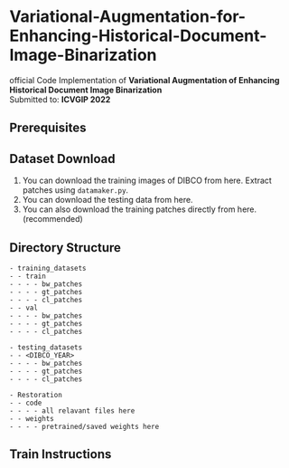 # Variational-Augmentation-for-Enhancing-Historical-Document-Image-Binarization
official Code Implementation of **Variational Augmentation of Enhancing Historical Document Image Binarization** <br>
Submitted to: **ICVGIP 2022** <br>
## Prerequisites

## Dataset Download
1. You can download the training images of DIBCO from here. Extract patches using ```datamaker.py```.
2. You can download the testing data from here.
3. You can also download the training patches directly from here. (recommended)
## Directory Structure
```
- training_datasets
- - train
- - - - bw_patches
- - - - gt_patches
- - - - cl_patches
- - val
- - - - bw_patches
- - - - gt_patches
- - - - cl_patches

- testing_datasets
- - <DIBCO_YEAR>
- - - - bw_patches
- - - - gt_patches
- - - - cl_patches

- Restoration
- - code
- - - - all relavant files here
- - weights
- - - - pretrained/saved weights here
```

## Train Instructions
